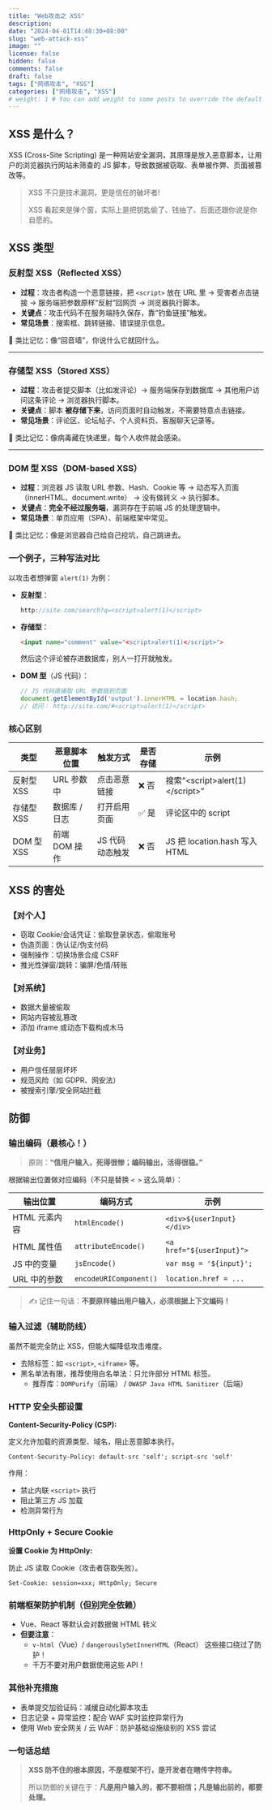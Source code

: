 ```yaml
---
title: "Web攻击之 XSS"
description:
date: "2024-04-01T14:48:30+08:00"
slug: "web-attack-xss"
image: ""
license: false
hidden: false
comments: false
draft: false
tags: ["网络攻击", "XSS"]
categories: ["网络攻击", "XSS"]
# weight: 1 # You can add weight to some posts to override the default sorting (date descending)
---
```

## XSS 是什么？

XSS (Cross-Site Scripting) 是一种网站安全漏洞，其原理是放入恶意脚本，让用户的浏览器执行网站未筛查的 JS 脚本，导致数据被窃取、表单被作弊、页面被篡改等。

> XSS 不只是技术漏洞，更是信任的破坏者!
>
> XSS 看起来是弹个窗，实际上是把钥匙偷了、钱抽了、后面还跟你说是你自愿的。

## XSS 类型

### **反射型 XSS（Reflected XSS）**

- **过程**：攻击者构造一个恶意链接，把 `<script>` 放在 URL 里 → 受害者点击链接 → 服务端把参数原样“反射”回网页 → 浏览器执行脚本。
- **关键点**：攻击代码不在服务端持久保存，靠“钓鱼链接”触发。
- **常见场景**：搜索框、跳转链接、错误提示信息。

🧠 类比记忆：像“回音墙”，你说什么它就回什么。

---

### **存储型 XSS（Stored XSS）**

- **过程**：攻击者提交脚本（比如发评论）→ 服务端保存到数据库 → 其他用户访问这条评论 → 浏览器执行脚本。
- **关键点**：脚本 **被存储下来**，访问页面时自动触发，不需要特意点击链接。
- **常见场景**：评论区、论坛帖子、个人资料页、客服聊天记录等。

🧠 类比记忆：像病毒藏在快递里，每个人收件就会感染。

---

### **DOM 型 XSS（DOM-based XSS）**

- **过程**：浏览器 JS 读取 URL 参数、Hash、Cookie 等 → 动态写入页面（innerHTML、document.write） → 没有做转义 → 执行脚本。
- **关键点**：**完全不经过服务端**，漏洞存在于前端 JS 的处理逻辑中。
- **常见场景**：单页应用（SPA）、前端框架中常见。

🧠 类比记忆：像是浏览器自己给自己挖坑，自己跳进去。

### 一个例子，三种写法对比

以攻击者想弹窗 `alert(1)` 为例：

- **反射型**：

  ```javascript
  http://site.com/search?q=<script>alert(1)</script>
  ```
- **存储型**：

  ```html
  <input name="comment" value="<script>alert(1)</script>">
  ```

  然后这个评论被存进数据库，别人一打开就触发。
- **DOM 型**（JS 代码）：

  ```javascript
  // JS 代码直接取 URL 参数插到页面
  document.getElementById('output').innerHTML = location.hash;
  // 访问： http://site.com/#<script>alert(1)</script>
  ```

### 核心区别

| 类型       | 恶意脚本位置  | 触发方式        | 是否存储 | 示例                                |
| ---------- | ------------- | --------------- | -------- | ----------------------------------- |
| 反射型 XSS | URL 参数中    | 点击恶意链接    | ❌ 否    | 搜索“\<script>alert(1)\</script>” |
| 存储型 XSS | 数据库 / 日志 | 打开启用页面    | ✅ 是    | 评论区中的 script                   |
| DOM 型 XSS | 前端 DOM 操作 | JS 代码动态触发 | ❌ 否    | JS 把 location.hash 写入 HTML       |

## XSS 的害处

### 【对个人】

- 窃取 Cookie/会话凭证：偷取登录状态，偷取账号
- 伪造页面：伪认证/伪支付码
- 强制操作：切换场景合成 CSRF
- 推光性弹窗/跳转：骗屏/色情/转账

### 【对系统】

- 数据大量被偷取
- 网站内容被乱篡改
- 添加 iframe 或动态下载构成木马

### 【对业务】

- 用户信任层层坏坏
- 规范风险（如 GDPR、网安法）
- 被搜索引擎/安全网站拦截

## 防御

### 输出编码（最核心！）

> 原则：**“信用户输入，死得很惨；编码输出，活得很稳。”**

根据输出位置做对应编码（不只是替换 `< >` 这么简单）：

| 输出位置      | 编码方式                 | 示例                        |
| ------------- | ------------------------ | --------------------------- |
| HTML 元素内容 | `htmlEncode()`         | `<div>${userInput}</div>` |
| HTML 属性值   | `attributeEncode()`    | `<a href="${userInput}">` |
| JS 中的变量   | `jsEncode()`           | `var msg = '${input}';`   |
| URL 中的参数  | `encodeURIComponent()` | `location.href = ...`     |

> ✍️ 记住一句话：**不要原样输出用户输入，必须根据上下文编码！**

### 输入过滤（辅助防线）

虽然不能完全防止 XSS，但能大幅降低攻击难度。

- 去除标签：如 `<script>`, `<iframe>` 等。
- 黑名单法有限，推荐使用白名单法：只允许部分 HTML 标签。
  - 推荐库：`DOMPurify`（前端） / `OWASP Java HTML Sanitizer`（后端）

### HTTP 安全头部设置

**Content-Security-Policy (CSP):**

定义允许加载的资源类型、域名，阻止恶意脚本执行。

```http
Content-Security-Policy: default-src 'self'; script-src 'self'
```

作用：

- 禁止内联 `<script>` 执行
- 阻止第三方 JS 加载
- 检测异常行为

### HttpOnly + Secure Cookie

**设置 Cookie 为 HttpOnly:**

防止 JS 读取 Cookie（攻击者窃取失败）。

```http
Set-Cookie: session=xxx; HttpOnly; Secure
```

### 前端框架防护机制（但别完全依赖）

- Vue、React 等默认会对数据做 HTML 转义
- **但要注意**：
  - `v-html`（Vue）/ `dangerouslySetInnerHTML`（React） 这些接口绕过了防护！
  - 千万不要对用户数据使用这些 API！

### 其他补充措施

- 表单提交加验证码：减缓自动化脚本攻击
- 日志记录 + 异常监控：配合 WAF 实时监控异常行为
- 使用 Web 安全网关 / 云 WAF：防护基础设施级别的 XSS 尝试

### 一句话总结

> **XSS 防不住的根本原因，不是框架不行，是开发者在瞎传字符串。**
>
> 所以防御的关键在于：**凡是用户输入的，都不要相信；凡是输出前的，都要处理。**
